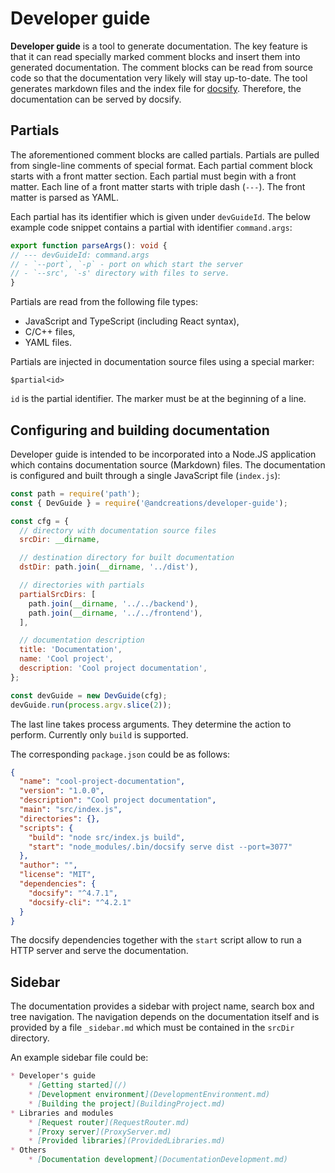 # Developer guide

__Developer guide__ is a tool to generate documentation. The key feature is that it can read specially marked comment blocks and insert them into generated documentation. The comment blocks can be read from source code so that the documentation very likely will stay up-to-date.
The tool generates markdown files and the index file for [docsify](https://docsify.js.org/). Therefore, the documentation can be served by docsify.

## Partials

The aforementioned comment blocks are called partials. Partials are pulled from single-line comments of special format. Each partial comment block starts with a front matter section. Each partial must begin with a front matter. Each line of a front matter starts with triple dash (`---`). The front matter is parsed as YAML.

Each partial has its identifier which is given under `devGuideId`. The below example code snippet contains a partial with identifier `command.args`:
```ts
export function parseArgs(): void {
// --- devGuideId: command.args
// - `--port`, `-p` - port on which start the server
// - `--src', `-s' directory with files to serve.
}
```

Partials are read from the following file types:
* JavaScript and TypeScript (including React syntax),
* C/C++ files,
* YAML files.

Partials are injected in documentation source files using a special marker:

```
$partial<id>
```

`id` is the partial identifier. The marker must be at the beginning of a line.

## Configuring and building documentation

Developer guide is intended to be incorporated into a Node.JS application which contains documentation source (Markdown) files. The documentation is configured and built through a single JavaScript file (`index.js`):

```javascript
const path = require('path');
const { DevGuide } = require('@andcreations/developer-guide');

const cfg = {
  // directory with documentation source files
  srcDir: __dirname,

  // destination directory for built documentation
  dstDir: path.join(__dirname, '../dist'),

  // directories with partials
  partialSrcDirs: [
    path.join(__dirname, '../../backend'),
    path.join(__dirname, '../../frontend'),
  ],

  // documentation description
  title: 'Documentation',
  name: 'Cool project',
  description: 'Cool project documentation',
};

const devGuide = new DevGuide(cfg);
devGuide.run(process.argv.slice(2));
```

The last line takes process arguments. They determine the action to perform. Currently only `build` is supported.

The corresponding `package.json` could be as follows:

```json
{
  "name": "cool-project-documentation",
  "version": "1.0.0",
  "description": "Cool project documentation",
  "main": "src/index.js",
  "directories": {},
  "scripts": {
    "build": "node src/index.js build",
    "start": "node_modules/.bin/docsify serve dist --port=3077"
  },
  "author": "",
  "license": "MIT",
  "dependencies": {
    "docsify": "^4.7.1",
    "docsify-cli": "^4.2.1"
  }
}
```

The docsify dependencies together with the `start` script allow to run a HTTP server and serve the documentation.

## Sidebar

The documentation provides a sidebar with project name, search box and tree navigation. The navigation depends on the documentation itself and is provided by a file `_sidebar.md` which must be contained in the `srcDir` directory.

An example sidebar file could be:
```markdown
* Developer's guide
    * [Getting started](/)
    * [Development environment](DevelopmentEnvironment.md)
    * [Building the project](BuildingProject.md)
* Libraries and modules    
    * [Request router](RequestRouter.md)
    * [Proxy server](ProxyServer.md)
    * [Provided libraries](ProvidedLibraries.md)
* Others
    * [Documentation development](DocumentationDevelopment.md)
```